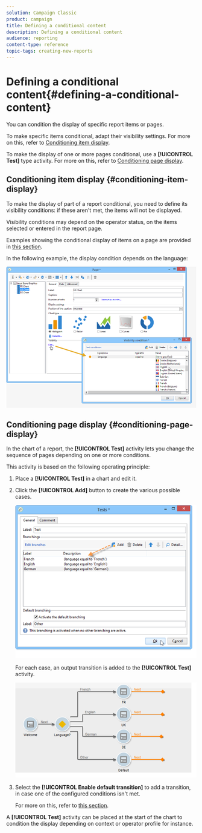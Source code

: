 ```yaml
---
solution: Campaign Classic
product: campaign
title: Defining a conditional content
description: Defining a conditional content
audience: reporting
content-type: reference
topic-tags: creating-new-reports
---
```


# Defining a conditional content{#defining-a-conditional-content}

You can condition the display of specific report items or pages.

To make specific items conditional, adapt their visibility settings. For more on this, refer to [Conditioning item display](#conditioning-item-display).

To make the display of one or more pages conditional, use a **[!UICONTROL Test]** type activity. For more on this, refer to [Conditioning page display](#conditioning-page-display).

## Conditioning item display {#conditioning-item-display}

To make the display of part of a report conditional, you need to define its visibility conditions: if these aren't met, the items will not be displayed.

Visibility conditions may depend on the operator status, on the items selected or entered in the report page.

Examples showing the conditional display of items on a page are provided in [this section](../../web/using/form-rendering.md#defining-fields-conditional-display).

In the following example, the display condition depends on the language:

![](assets/reporting_display_condition.png)

## Conditioning page display {#conditioning-page-display}

In the chart of a report, the **[!UICONTROL Test]** activity lets you change the sequence of pages depending on one or more conditions.

This activity is based on the following operating principle:

1. Place a **[!UICONTROL Test]** in a chart and edit it.
1. Click the **[!UICONTROL Add]** button to create the various possible cases.

   ![](assets/reporting_test_sample.png)

   For each case, an output transition is added to the **[!UICONTROL Test]** activity.

   ![](assets/reporting_test_transitions.png)

1. Select the **[!UICONTROL Enable default transition]** to add a transition, in case one of the configured conditions isn't met.

   For more on this, refer to [this section](../../web/using/defining-web-forms-page-sequencing.md#conditional-page-display).

A **[!UICONTROL Test]** activity can be placed at the start of the chart to condition the display depending on context or operator profile for instance.
